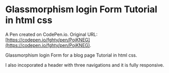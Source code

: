 # Glassmorphism login Form Tutorial in html css

A Pen created on CodePen.io. Original URL: [https://codepen.io/fghty/pen/PojKNEG](https://codepen.io/fghty/pen/PojKNEG).

Glassmorphism login Form for a blog page Tutorial in html css.

I also incoporated a header with three navigations and it is fully responsive.
